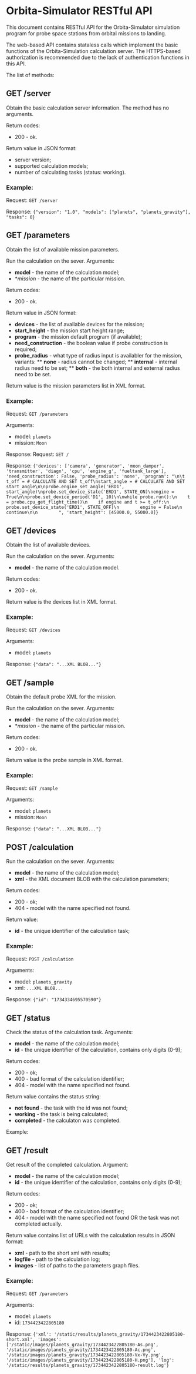 # Orbita-Simulator RESTful API

This document contains RESTful API for the Orbita-Simulator simulation
program for probe space stations from orbital missions to landing.

The web-based API contains stataless calls which implement the basic
functions of the Orbita-Simulation calculation server. The HTTPS-based
authorization is recommended due to the lack of authentication
functions in this API.

The list of methods:

## GET /server

Obtain the basic calculation server information. The
method has no arguments.

Return codes:

* 200 - ok.

Return value in JSON format:

* server version;
* supported calculation models;
* number of calculating tasks (status: working).

### Example:

Request: `GET /server`

Response: `{"version": "1.0", "models": ["planets", "planets_gravity"], "tasks": 0}`

## GET /parameters

Obtain the list of available mission parameters.

Run the calculation on the sever. Arguments:

* **model** - the name of the calculation model;
* **mission* - the name of the particular mission.

Return codes:

* 200 - ok.

Return value in JSON format:

* **devices** - the list of available devices for the mission;
* **start_height** - the mission start height range;
* **program** - the mission default program (if available);
* **need_construction** - the boolean value if probe construction is required;
* **probe_radius** - what type of radius input is availabler for the mission, variants:
** **none** - radius cannot be changed;
** **internal** - internal radius need to be set;
** **both** - the both internal and external radius need to be set.

Return value is the mission parameters list in XML format.

### Example:

Request: `GET /parameters`

Arguments:

* model: `planets`
* mission: `Moon`

Response: Request: `GET /`

Response: `{'devices': ['camera', 'generator', 'moon_damper', 'transmitter', 'diagn', 'cpu', 'engine_g', 'fueltank_large'], 'need_construction': False, 'probe_radius': 'none', 'program': "\n\t  t_off = # CALCULATE AND SET t_off\nstart_angle = # CALCULATE AND SET start_angle\n\nprobe.engine_set_angle('ERD1', start_angle)\nprobe.set_device_state('ERD1', STATE_ON)\nengine = True\n\nprobe.set_device_period('D1', 10)\n\nwhile probe.run():\n    t = probe.cpu_get_flight_time()\n    if engine and t >= t_off:\n        probe.set_device_state('ERD1', STATE_OFF)\n        engine = False\n        continue\n\n        ", 'start_height': [45000.0, 55000.0]}`

## GET /devices

Obtain the list of available devices.

Run the calculation on the sever. Arguments:

* **model** - the name of the calculation model.

Return codes:

* 200 - ok.

Return value is the devices list in XML format.

### Example:

Request: `GET /devices`

Arguments:

* model: `planets`

Response: `{"data": "...XML BLOB..."}`

## GET /sample

Obtain the default probe XML for the mission.

Run the calculation on the sever. Arguments:

* **model** - the name of the calculation model;
* **mission* - the name of the particular mission.

Return codes:

* 200 - ok.

Return value is the probe sample in XML format.

### Example:

Request: `GET /sample`

Arguments:

* model: `planets`
* mission: `Moon`

Response: `{"data": "...XML BLOB..."}`

## POST /calculation

Run the calculation on the sever. Arguments:

* **model** - the name of the calculation model;
* **xml** - the XML document BLOB with the calculation parameters;

Return codes:

* 200 - ok;
* 404 - model with the name specified not found.

Return value:

* **id** - the unique identifier of the calculation task;

### Example:

Request: `POST /calculation`

Arguments:

* model: `planets_gravity`
* xml: `...XML BLOB...`

Response: `{"id": "1734334695570590"}`

## GET /status

Check the status of the calculation task. Arguments:

* **model** - the name of the calculation model;
* **id** - the unique identifier of the calculation, contains only digits (0-9);

Return codes:

* 200 - ok;
* 400 - bad format of the calculation identifier;
* 404 - model with the name specified not found.

Return value contains the status string:

* **not found** - the task with the id was not found;
* **working** - the task is being calculated;
* **completed** - the calculaton was completed.

Example:


## GET /result

Get result of the completed calculation. Argument:

* **model** - the name of the calculation model;
* **id** - the unique identifier of the calculation, contains only digits (0-9);

Return codes:

* 200 - ok;
* 400 - bad format of the calculation identifier;
* 404 - model with the name specified not found OR the task was not completed actually.

Return value contains list of URLs with the calculation results in
JSON format:

* **xml** - path to the short xml with results;
* **logfile** - path to the calculation log;
* **images** - list of paths to the parameters graph files.

### Example:

Request: `GET /parameters`

Arguments:

* model: `planets`
* id: `1734423422805180`

Response: `{'xml': '/static/results/planets_gravity/1734423422805180-short.xml', 'images': ['/static/images/planets_gravity/1734423422805180-As.png', '/static/images/planets_gravity/1734423422805180-Ac.png', '/static/images/planets_gravity/1734423422805180-Vx-Vy.png', '/static/images/planets_gravity/1734423422805180-H.png'], 'log': '/static/results/planets_gravity/1734423422805180-result.log'}`
